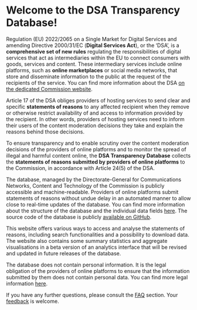 # Welcome to the DSA Transparency Database!

Regulation (EU) 2022/2065 on a Single Market for Digital Services and amending Directive 2000/31/EC 
(**Digital Services Act**), or the ‘DSA’, is a **comprehensive set of new rules** regulating the
responsibilities of digital services that act as intermediaries within the EU to connect consumers with goods, services and content. These
intermediary services include online platforms, such as **online marketplaces** or social media
networks, that store and disseminate information to the public at the request of the recipients of the service. You can find more
information about the DSA 
[on the dedicated Commission website](https://commission.europa.eu/strategy-and-policy/priorities-2019-2024/europe-fit-digital-age/digital-services-act-ensuring-safe-and-accountable-online-environment_en).
    
Article 17 of the DSA obliges providers of hosting services to send clear and specific **statements of reasons** to
any affected recipient when they remove or otherwise restrict availability of and access to information provided
by the recipient. In other words, providers of hosting services need to inform their users of the content
moderation decisions they take and explain the reasons behind those decisions.

    
To ensure transparency and to enable scrutiny over the content moderation decisions of the providers of online
platforms and to monitor the spread of illegal and harmful content online, the **DSA Transparency Database**
collects the **statements of reasons submitted by providers of online platforms** to the Commission, in accordance
with Article 24(5) of the DSA.
    

    
The database, managed by the Directorate-General for Communications Networks, Content and Technology of the
Commission is publicly accessible and machine-readable. Providers of online platforms submit statements of
reasons without undue delay in an automated manner to allow close to real-time updates of the database. You can
find more information about the structure of the database and the individual data fields <a href="{{ route('page.show','documentation') }}">here</a>.
The source code of the database is publicly [available on GitHub](https://github.com/digital-services-act/transparency-database).

    
This website offers various ways to access and analyse the statements of reasons, including search
functionalities and a possibility to download data. The website also contains some summary statistics and
aggregate visualisations in a beta version of an analytics interface that will be revised and updated in future
releases of the database.

    
The database does not contain personal information. It is the legal obligation of the providers of online
platforms to ensure that the information submitted by them does not contain personal data. You can find more
legal information <a href="{{ route('page.show','legal-information') }}">here</a>.    

    
If you have any further questions, please consult the <a href="{{ route('page.show','faq') }}">FAQ</a> section. 
Your <a href="{{ route('feedback.index') }}">feedback</a> is welcome.
    